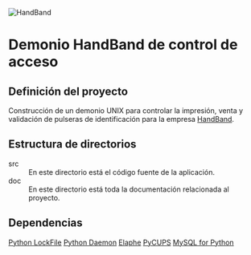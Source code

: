 ![HandBand](http://www.handband.cl/images/logo.jpg)

Demonio HandBand de control de acceso
=====================================

Definición del proyecto
-----------------------

Construcción de un demonio UNIX para controlar la impresión, venta y validación de pulseras de identificación para la empresa [HandBand](http://www.handband.cl/).

Estructura de directorios
-------------------------

<dl>
  <dt>src</dt>
  <dd>En este directorio está el código fuente de la aplicación.</dd>
  <dt>doc</dt>
  <dd>En este directorio está toda la documentación relacionada al proyecto.</dd>
</dl>

Dependencias
------------

[Python LockFile](https://pypi.python.org/pypi/lockfile/0.9.1)
[Python Daemon](https://pypi.python.org/pypi/python-daemon/)
[Elaphe](https://pypi.python.org/pypi/elaphe/)
[PyCUPS](https://pypi.python.org/pypi/pycups)
[MySQL for Python](http://sourceforge.net/projects/mysql-python/)